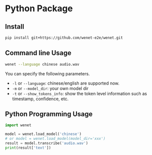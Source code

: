 # Python Package


## Install

``` sh
pip install git+https://github.com/wenet-e2e/wenet.git
```

## Command line Usage

``` sh
wenet --language chinese audio.wav
```

You can specify the following parameters.

* `-l` or `--language`: chinese/english are supported now.
* `-m` or `--model_dir`: your own model dir
* `-t` or `--show_tokens_info`: show the token level information such as timestamp, confidence, etc.


## Python Programming Usage

``` python
import wenet

model = wenet.load_model('chinese') 
# or model = wenet.load_model(model_dir='xxx')
result = model.transcribe('audio.wav')
print(result['text'])
```

